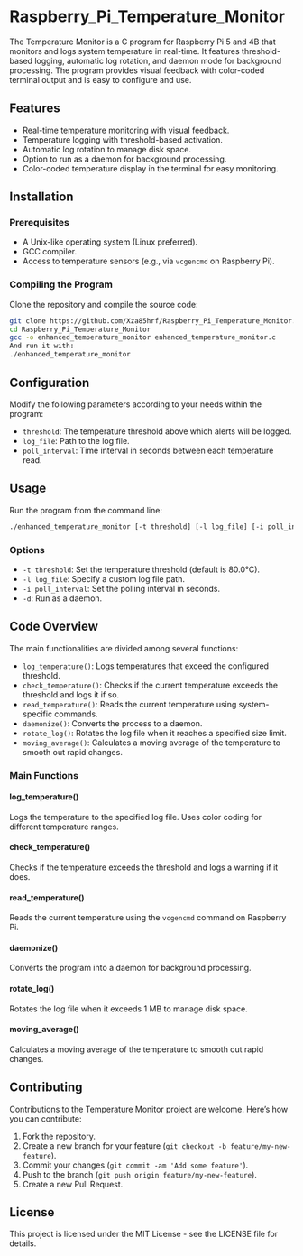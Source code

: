 # Raspberry_Pi_Temperature_Monitor
The Temperature Monitor is a C program for Raspberry Pi 5 and 4B that monitors and logs system temperature in real-time. It features threshold-based logging, automatic log rotation, and daemon mode for background processing. The program provides visual feedback with color-coded terminal output and is easy to configure and use.

## Features

- Real-time temperature monitoring with visual feedback.
- Temperature logging with threshold-based activation.
- Automatic log rotation to manage disk space.
- Option to run as a daemon for background processing.
- Color-coded temperature display in the terminal for easy monitoring.

## Installation

### Prerequisites

- A Unix-like operating system (Linux preferred).
- GCC compiler.
- Access to temperature sensors (e.g., via `vcgencmd` on Raspberry Pi).

### Compiling the Program

Clone the repository and compile the source code:

```bash
git clone https://github.com/Xza85hrf/Raspberry_Pi_Temperature_Monitor.git
cd Raspberry_Pi_Temperature_Monitor
gcc -o enhanced_temperature_monitor enhanced_temperature_monitor.c
And run it with:
./enhanced_temperature_monitor
```

## Configuration

Modify the following parameters according to your needs within the program:

- `threshold`: The temperature threshold above which alerts will be logged.
- `log_file`: Path to the log file.
- `poll_interval`: Time interval in seconds between each temperature read.

## Usage

Run the program from the command line:

```bash
./enhanced_temperature_monitor [-t threshold] [-l log_file] [-i poll_interval] [-d]
```

### Options

- `-t threshold`: Set the temperature threshold (default is 80.0°C).
- `-l log_file`: Specify a custom log file path.
- `-i poll_interval`: Set the polling interval in seconds.
- `-d`: Run as a daemon.

## Code Overview

The main functionalities are divided among several functions:

- `log_temperature()`: Logs temperatures that exceed the configured threshold.
- `check_temperature()`: Checks if the current temperature exceeds the threshold and logs it if so.
- `read_temperature()`: Reads the current temperature using system-specific commands.
- `daemonize()`: Converts the process to a daemon.
- `rotate_log()`: Rotates the log file when it reaches a specified size limit.
- `moving_average()`: Calculates a moving average of the temperature to smooth out rapid changes.

### Main Functions

#### log_temperature()

Logs the temperature to the specified log file. Uses color coding for different temperature ranges.

#### check_temperature()

Checks if the temperature exceeds the threshold and logs a warning if it does.

#### read_temperature()

Reads the current temperature using the `vcgencmd` command on Raspberry Pi.

#### daemonize()

Converts the program into a daemon for background processing.

#### rotate_log()

Rotates the log file when it exceeds 1 MB to manage disk space.

#### moving_average()

Calculates a moving average of the temperature to smooth out rapid changes.

## Contributing

Contributions to the Temperature Monitor project are welcome. Here’s how you can contribute:

1. Fork the repository.
2. Create a new branch for your feature (`git checkout -b feature/my-new-feature`).
3. Commit your changes (`git commit -am 'Add some feature'`).
4. Push to the branch (`git push origin feature/my-new-feature`).
5. Create a new Pull Request.

## License

This project is licensed under the MIT License - see the LICENSE file for details.
